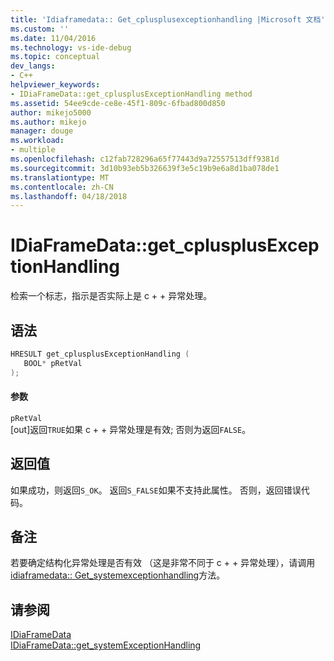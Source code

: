 ```yaml
---
title: 'Idiaframedata:: Get_cplusplusexceptionhandling |Microsoft 文档'
ms.custom: ''
ms.date: 11/04/2016
ms.technology: vs-ide-debug
ms.topic: conceptual
dev_langs:
- C++
helpviewer_keywords:
- IDiaFrameData::get_cplusplusExceptionHandling method
ms.assetid: 54ee9cde-ce8e-45f1-809c-6fbad800d850
author: mikejo5000
ms.author: mikejo
manager: douge
ms.workload:
- multiple
ms.openlocfilehash: c12fab728296a65f77443d9a72557513dff9381d
ms.sourcegitcommit: 3d10b93eb5b326639f3e5c19b9e6a8d1ba078de1
ms.translationtype: MT
ms.contentlocale: zh-CN
ms.lasthandoff: 04/18/2018
---
```

# <a name="idiaframedatagetcplusplusexceptionhandling"></a>IDiaFrameData::get_cplusplusExceptionHandling
检索一个标志，指示是否实际上是 c + + 异常处理。  
  
## <a name="syntax"></a>语法  
  
```C++  
HRESULT get_cplusplusExceptionHandling (   
   BOOL* pRetVal  
);  
```  
  
#### <a name="parameters"></a>参数  
 `pRetVal`  
 [out]返回`TRUE`如果 c + + 异常处理是有效; 否则为返回`FALSE`。  
  
## <a name="return-value"></a>返回值  
 如果成功，则返回`S_OK`。 返回`S_FALSE`如果不支持此属性。 否则，返回错误代码。  
  
## <a name="remarks"></a>备注  
 若要确定结构化异常处理是否有效 （这是非常不同于 c + + 异常处理），请调用[idiaframedata:: Get_systemexceptionhandling](../../debugger/debug-interface-access/idiaframedata-get-systemexceptionhandling.md)方法。  
  
## <a name="see-also"></a>请参阅  
 [IDiaFrameData](../../debugger/debug-interface-access/idiaframedata.md)   
 [IDiaFrameData::get_systemExceptionHandling](../../debugger/debug-interface-access/idiaframedata-get-systemexceptionhandling.md)